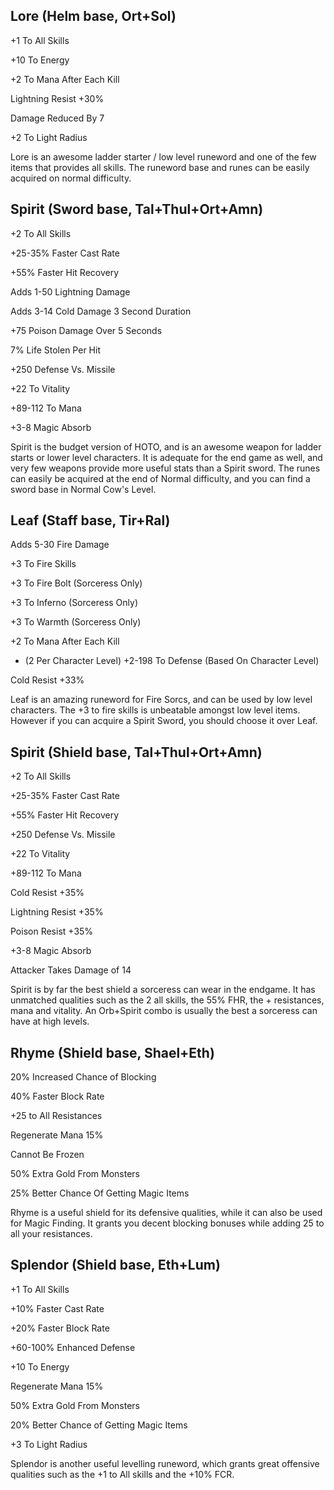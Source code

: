 ## Lore (Helm base, Ort+Sol)

+1 To All Skills

+10 To Energy

+2 To Mana After Each Kill

Lightning Resist +30%

Damage Reduced By 7

+2 To Light Radius

Lore is an awesome ladder starter / low level runeword and one of the few items that provides all skills. The runeword base and runes can be easily acquired on normal difficulty.

## Spirit (Sword base, Tal+Thul+Ort+Amn)

+2 To All Skills

+25-35% Faster Cast Rate

+55% Faster Hit Recovery

Adds 1-50 Lightning Damage

Adds 3-14 Cold Damage 3 Second Duration

+75 Poison Damage Over 5 Seconds

7% Life Stolen Per Hit

+250 Defense Vs. Missile

+22 To Vitality

+89-112 To Mana

+3-8 Magic Absorb

Spirit is the budget version of HOTO, and is an awesome weapon for ladder starts or lower level characters. It is adequate for the end game as well, and very few weapons provide more useful stats than a Spirit sword. The runes can easily be acquired at the end of Normal difficulty, and you can find a sword base in Normal Cow's Level.

## Leaf (Staff base, Tir+Ral)

Adds 5-30 Fire Damage

+3 To Fire Skills

+3 To Fire Bolt (Sorceress Only)

+3 To Inferno (Sorceress Only)

+3 To Warmth (Sorceress Only)

+2 To Mana After Each Kill

+ (2 Per Character Level) +2-198 To Defense (Based On Character Level)

Cold Resist +33%

Leaf is an amazing runeword for Fire Sorcs, and can be used by low level characters. The +3 to fire skills is unbeatable amongst low level items. However if you can acquire a Spirit Sword, you should choose it over Leaf.

## Spirit (Shield base, Tal+Thul+Ort+Amn)

+2 To All Skills

+25-35% Faster Cast Rate

+55% Faster Hit Recovery

+250 Defense Vs. Missile

+22 To Vitality

+89-112 To Mana

Cold Resist +35%

Lightning Resist +35%

Poison Resist +35%

+3-8 Magic Absorb

Attacker Takes Damage of 14

Spirit is by far the best shield a sorceress can wear in the endgame. It has unmatched qualities such as the 2 all skills, the 55% FHR, the + resistances, mana and vitality. An Orb+Spirit combo is usually the best a sorceress can have at high levels.

## Rhyme (Shield base, Shael+Eth)

20% Increased Chance of Blocking

40% Faster Block Rate

+25 to All Resistances

Regenerate Mana 15%

Cannot Be Frozen

50% Extra Gold From Monsters

25% Better Chance Of Getting Magic Items

Rhyme is a useful shield for its defensive qualities, while it can also be used for Magic Finding. It grants you decent blocking bonuses while adding 25 to all your resistances.

## Splendor (Shield base, Eth+Lum)

+1 To All Skills

+10% Faster Cast Rate

+20% Faster Block Rate

+60-100% Enhanced Defense

+10 To Energy

Regenerate Mana 15%

50% Extra Gold From Monsters

20% Better Chance of Getting Magic Items

+3 To Light Radius

Splendor is another useful levelling runeword, which grants great offensive qualities such as the +1 to All skills and the +10% FCR.
